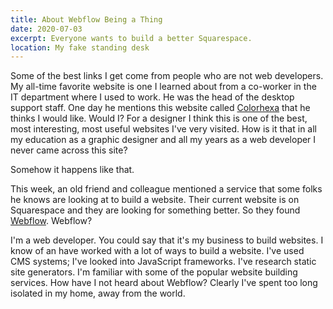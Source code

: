 ```yaml
---
title: About Webflow Being a Thing
date: 2020-07-03
excerpt: Everyone wants to build a better Squarespace.
location: My fake standing desk
---
```

<span class="dropcap">S</span>ome of the best links I get come from people who are not web developers. My all-time favorite website is one I learned about from a co-worker in the IT department where I used to work. He was the head of the desktop support staff. One day he mentions this website called <a href="https://colorhexa.com">Colorhexa</a> that he thinks I would like. Would I? For a designer I think this is one of the best, most interesting, most useful websites I've very visited. How is it that in all my education as a graphic designer and all my years as a web developer I never came across this site?

Somehow it happens like that.

This week, an old friend and colleague mentioned a service that some folks he knows are looking at to build a website. Their current website is on Squarespace and they are looking for something better. So they found <a href="https://webflow.com">Webflow</a>. Webflow?

I'm a web developer. You could say that it's my business to build websites. I know of an have worked with a lot of ways to build a website. I've used CMS systems; I've looked into JavaScript frameworks. I've research static site generators. I'm familiar with some of the popular website building services. How have I not heard about Webflow? Clearly I've spent too long isolated in my home, away from the world.

